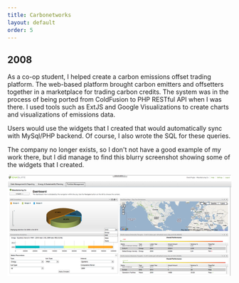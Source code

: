 ```yaml
---
title: Carbonetworks
layout: default
order: 5
---
```


## 2008

As a co-op student, I helped create a carbon emissions offset trading platform. The web-based platform brought carbon emitters and offsetters together in a marketplace for trading carbon credits. The system was in the process of being ported from ColdFusion to PHP RESTful API when I was there. I used tools such as ExtJS and Google Visualizations to create charts and visualizations of emissions data.

Users would use the widgets that I created that would automatically sync with MySql/PHP backend. Of course, I also wrote the SQL for these queries.

The company no longer exists, so I don't not have a good example of my work there, but I did manage to find this blurry screenshot showing some of the widgets that I created.

![Carbonetworks screenshot](/static/carbonetworks-screen.png)
